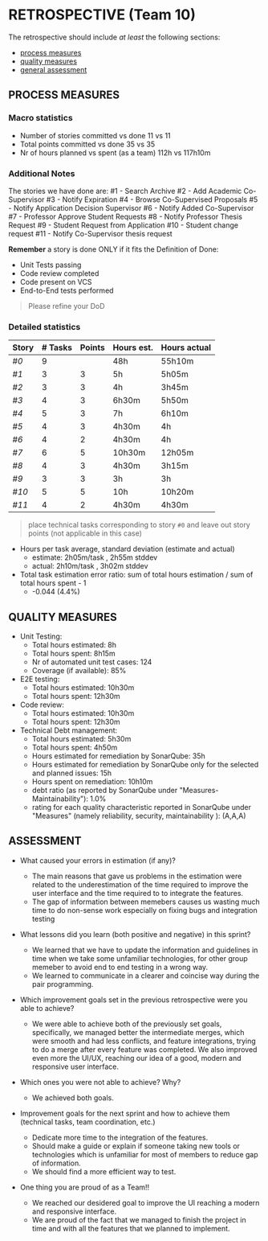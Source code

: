 RETROSPECTIVE (Team 10)
=====================================

The retrospective should include _at least_ the following
sections:

- [process measures](#process-measures)
- [quality measures](#quality-measures)
- [general assessment](#assessment)

## PROCESS MEASURES 

### Macro statistics

- Number of stories committed vs done   11 vs 11
- Total points committed vs done        35 vs 35
- Nr of hours planned vs spent (as a team)  112h vs 117h10m

### Additional Notes
The stories we have done are:
#1 - Search Archive
#2 - Add Academic Co-Supervisor
#3 - Notify Expiration
#4 - Browse Co-Supervised Proposals
#5 - Notify Application Decision Supervisor
#6 - Notify Added Co-Supervisor
#7 - Professor Approve Student Requests
#8 - Notify Professor Thesis Request
#9 - Student Request from Application
#10 - Student change request
#11 - Notify Co-Supervisor thesis request

**Remember**  a story is done ONLY if it fits the Definition of Done:
 
- Unit Tests passing
- Code review completed
- Code present on VCS
- End-to-End tests performed

> Please refine your DoD 

### Detailed statistics

| Story  | # Tasks   |  Points | Hours est. | Hours actual |
|--------|-----------|---------|------------|--------------|
| _#0_   |     9     |         |     48h    |     55h10m   |
| _#1_   |     3     |    3    |     5h     |     5h05m    |
| _#2_   |     3     |    3    |     4h     |     3h45m    |
| _#3_   |     4     |    3    |    6h30m   |     5h50m    |
| _#4_   |     5     |    3    |     7h     |     6h10m    |
| _#5_   |     4     |    3    |    4h30m   |       4h     |
| _#6_   |     4     |    2    |    4h30m   |       4h     |
| _#7_   |     6     |    5    |   10h30m   |     12h05m   |
| _#8_   |     4     |    3    |    4h30m   |     3h15m    |
| _#9_   |     3     |    3    |     3h     |       3h     |
| _#10_  |     5     |    5    |     10h    |     10h20m   |
| _#11_  |     4     |    2    |    4h30m   |     4h30m    |
   

> place technical tasks corresponding to story `#0` and leave out story points (not applicable in this case)

- Hours per task average, standard deviation (estimate and actual)
    - estimate: 2h05m/task , 2h55m stddev 
    - actual: 2h10m/task , 3h02m stddev 
- Total task estimation error ratio: sum of total hours estimation / sum of total hours spent - 1
    - -0.044 (4.4%)

  
## QUALITY MEASURES 

- Unit Testing:
  - Total hours estimated: 8h
  - Total hours spent: 8h15m
  - Nr of automated unit test cases: 124
  - Coverage (if available): 85%
- E2E testing:
  - Total hours estimated: 10h30m
  - Total hours spent: 12h30m
- Code review: 
  - Total hours estimated: 10h30m
  - Total hours spent: 12h30m
- Technical Debt management:
  - Total hours estimated:  5h30m
  - Total hours spent: 4h50m
  - Hours estimated for remediation by SonarQube: 35h
  - Hours estimated for remediation by SonarQube only for the selected and planned issues: 15h
  - Hours spent on remediation: 10h10m
  - debt ratio (as reported by SonarQube under "Measures-Maintainability"): 1.0%
  - rating for each quality characteristic reported in SonarQube under "Measures" (namely reliability, security, maintainability ): (A,A,A)
  
    
## ASSESSMENT

- What caused your errors in estimation (if any)? 
  - The main reasons that gave us problems in the estimation were related to the underestimation of the time required to improve the user interface and the time required to to integrate the features.
  - The gap of information between memebers causes us wasting much time to do non-sense work especially on fixing bugs and integration testing
 
- What lessons did you learn (both positive and negative) in this sprint?
  - We learned that we have to update the information and guidelines in time when we take some unfamiliar technologies, for other group memeber to avoid end to end testing in a wrong way.
  - We learned to communicate in a clearer and coincise way during the pair programming.

- Which improvement goals set in the previous retrospective were you able to achieve? 
   - We were able to achieve both of the previously set goals, specifically, we managed better the intermediate merges, which were smooth and had less conflicts, and feature integrations, trying to do a merge after every feature was completed. We also improved even more the UI/UX, reaching our idea of a good, modern and responsive user interface.

- Which ones you were not able to achieve? Why?
  - We achieved both goals.
  
- Improvement goals for the next sprint and how to achieve them (technical tasks, team coordination, etc.)
  - Dedicate more time to the integration of the features.
  - Should make a guide or explain if someone taking new tools or technologies which is unfamiliar for most of members to reduce gap of information.
  - We should find a more efficient way to test.
  
- One thing you are proud of as a Team!!
  - We reached our desidered goal to improve the UI reaching a modern and responsive interface.
  - We are proud of the fact that we managed to finish the project in time and with all the features that we planned to implement.
